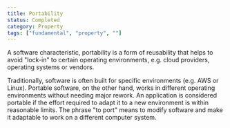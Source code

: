 ```yaml
---
title: Portability
status: Completed
category: Property
tags: ["fundamental", "property", ""]
---
```


A software characteristic, portability is a form of reusability that helps to avoid "lock-in" to certain operating environments, 
e.g. cloud providers, operating systems or vendors. 

Traditionally, software is often built for specific environments (e.g. AWS or Linux). 
Portable software, on the other hand, works in different operating environments without needing major rework. 
An application is considered portable if the effort required to adapt it to a new environment is within reasonable limits. 
The phrase "to port" means to modify software and make it adaptable to work on a different computer system.
